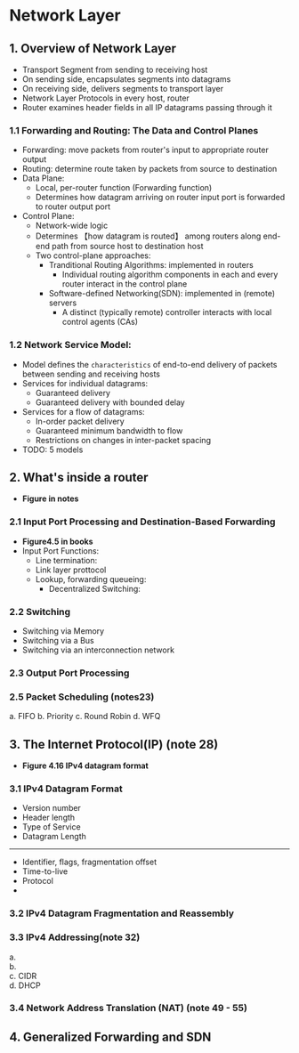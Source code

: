 # Network Layer
## 1. Overview of Network Layer
- Transport Segment from sending to receiving host
- On sending side, encapsulates segments into datagrams
- On receiving side, delivers segments to transport layer
- Network Layer Protocols in every host, router
- Router examines header fields in all IP datagrams passing through it

### 1.1 Forwarding and Routing: The Data and Control Planes
- Forwarding: move packets from router's input to appropriate router output
- Routing: determine route taken by packets from source to destination
- Data Plane: 
  * Local, per-router function (Forwarding function)
  * Determines how datagram arriving on router input port is forwarded to router output port
- Control Plane:
  * Network-wide logic
  * Determines 【how datagram is routed】 among routers along end-end path from source host to destination host
  * Two control-plane approaches:
    * Tranditional Routing Algorithms: implemented in routers
      * Individual routing algorithm components in each and every router interact in the control plane
    * Software-defined Networking(SDN): implemented in (remote) servers
      * A distinct (typically remote) controller interacts with local control agents (CAs)
      

### 1.2 Network Service Model:
  - Model defines the `characteristics` of end-to-end delivery of packets between sending and receiving hosts
  - Services for individual datagrams:
    * Guaranteed delivery
    * Guaranteed delivery with bounded delay
  - Services for a flow of datagrams:
    * In-order packet delivery
    * Guaranteed minimum bandwidth to flow
    * Restrictions on changes in inter-packet spacing
  - TODO: 5 models
    
  
  
## 2. What's inside a router
- **Figure in notes**
### 2.1 Input Port Processing and Destination-Based Forwarding
- **Figure4.5 in books**
- Input Port Functions:
  * Line termination:
  * Link layer prottocol
  * Lookup, forwarding queueing: 
    * Decentralized Switching:

### 2.2 Switching
- Switching via Memory
- Switching via a Bus
- Switching via an interconnection network

### 2.3 Output Port Processing


### 2.5 Packet Scheduling (notes23)
a. FIFO
b. Priority
c. Round Robin
d. WFQ

## 3. The Internet Protocol(IP) (note 28)
- **Figure 4.16 IPv4 datagram format**
### 3.1 IPv4 Datagram Format
- Version number
- Header length
- Type of Service
- Datagram Length
---
- Identifier, flags, fragmentation offset
- Time-to-live
- Protocol
- 
### 3.2 IPv4 Datagram Fragmentation and Reassembly
### 3.3 IPv4 Addressing(note 32)
a.  
b.  
c. CIDR  
d. DHCP  

### 3.4 Network Address Translation (NAT) (note 49 - 55)




## 4. Generalized Forwarding and SDN
